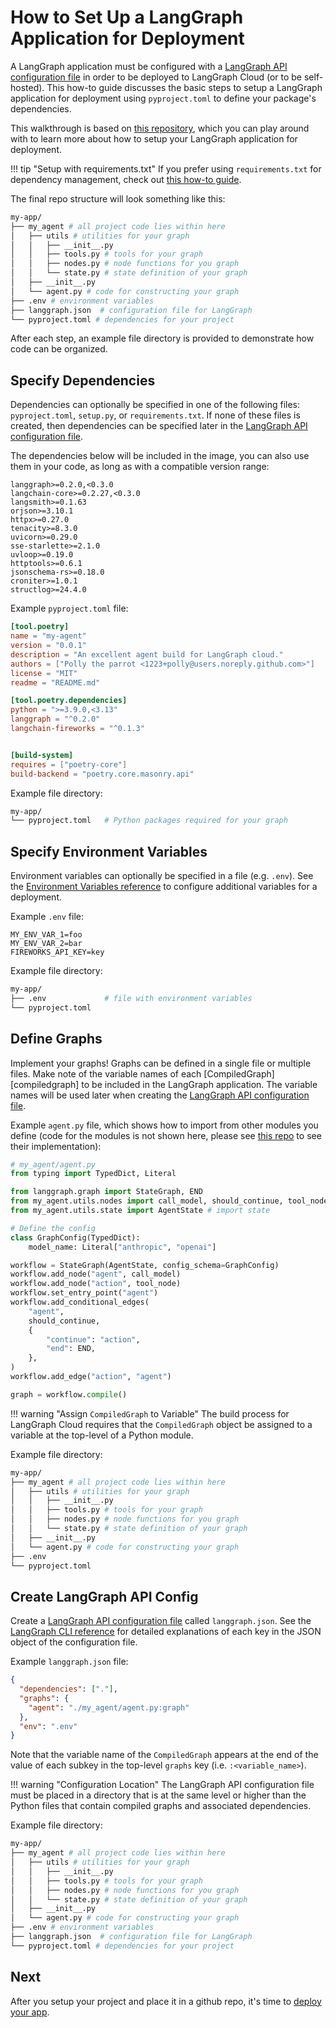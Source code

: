 # How to Set Up a LangGraph Application for Deployment

A LangGraph application must be configured with a [LangGraph API configuration file](../reference/cli.md#configuration-file) in order to be deployed to LangGraph Cloud (or to be self-hosted). This how-to guide discusses the basic steps to setup a LangGraph application for deployment using `pyproject.toml` to define your package's dependencies. 

This walkthrough is based on [this repository](https://github.com/langchain-ai/langgraph-example), which you can play around with to learn more about how to setup your LangGraph application for deployment.

!!! tip "Setup with requirements.txt"
  If you prefer using `requirements.txt` for dependency management, check out [this how-to guide](./setup.md).

The final repo structure will look something like this:

```bash
my-app/
├── my_agent # all project code lies within here
│   ├── utils # utilities for your graph
│   │   ├── __init__.py
│   │   ├── tools.py # tools for your graph
│   │   ├── nodes.py # node functions for you graph
│   │   └── state.py # state definition of your graph
│   ├── __init__.py
│   └── agent.py # code for constructing your graph
├── .env # environment variables
├── langgraph.json  # configuration file for LangGraph
└── pyproject.toml # dependencies for your project
```

After each step, an example file directory is provided to demonstrate how code can be organized.

## Specify Dependencies

Dependencies can optionally be specified in one of the following files: `pyproject.toml`, `setup.py`, or `requirements.txt`. If none of these files is created, then dependencies can be specified later in the [LangGraph API configuration file](#create-langgraph-api-config).

The dependencies below will be included in the image, you can also use them in your code, as long as with a compatible version range:
```
langgraph>=0.2.0,<0.3.0
langchain-core>=0.2.27,<0.3.0
langsmith>=0.1.63
orjson>=3.10.1
httpx>=0.27.0
tenacity>=8.3.0
uvicorn>=0.29.0
sse-starlette>=2.1.0
uvloop>=0.19.0
httptools>=0.6.1
jsonschema-rs>=0.18.0
croniter>=1.0.1
structlog>=24.4.0
```

Example `pyproject.toml` file:

```toml
[tool.poetry]
name = "my-agent"
version = "0.0.1"
description = "An excellent agent build for LangGraph cloud."
authors = ["Polly the parrot <1223+polly@users.noreply.github.com>"]
license = "MIT"
readme = "README.md"

[tool.poetry.dependencies]
python = ">=3.9.0,<3.13"
langgraph = "^0.2.0"
langchain-fireworks = "^0.1.3"


[build-system]
requires = ["poetry-core"]
build-backend = "poetry.core.masonry.api"
```

Example file directory:

```bash
my-app/
└── pyproject.toml   # Python packages required for your graph
```

## Specify Environment Variables

Environment variables can optionally be specified in a file (e.g. `.env`). See the [Environment Variables reference](../reference/env_var.md) to configure additional variables for a deployment.

Example `.env` file:

```
MY_ENV_VAR_1=foo
MY_ENV_VAR_2=bar
FIREWORKS_API_KEY=key
```

Example file directory:

```bash
my-app/
├── .env             # file with environment variables
└── pyproject.toml
```

## Define Graphs

Implement your graphs! Graphs can be defined in a single file or multiple files. Make note of the variable names of each [CompiledGraph][compiledgraph] to be included in the LangGraph application. The variable names will be used later when creating the [LangGraph API configuration file](../reference/cli.md#configuration-file).

Example `agent.py` file, which shows how to import from other modules you define (code for the modules is not shown here, please see [this repo](https://github.com/langchain-ai/langgraph-example-pyproject) to see their implementation):

```python
# my_agent/agent.py
from typing import TypedDict, Literal

from langgraph.graph import StateGraph, END
from my_agent.utils.nodes import call_model, should_continue, tool_node # import nodes
from my_agent.utils.state import AgentState # import state

# Define the config
class GraphConfig(TypedDict):
    model_name: Literal["anthropic", "openai"]

workflow = StateGraph(AgentState, config_schema=GraphConfig)
workflow.add_node("agent", call_model)
workflow.add_node("action", tool_node)
workflow.set_entry_point("agent")
workflow.add_conditional_edges(
    "agent",
    should_continue,
    {
        "continue": "action",
        "end": END,
    },
)
workflow.add_edge("action", "agent")

graph = workflow.compile()
```

!!! warning "Assign `CompiledGraph` to Variable"
    The build process for LangGraph Cloud requires that the `CompiledGraph` object be assigned to a variable at the top-level of a Python module.

Example file directory:

```bash
my-app/
├── my_agent # all project code lies within here
│   ├── utils # utilities for your graph
│   │   ├── __init__.py
│   │   ├── tools.py # tools for your graph
│   │   ├── nodes.py # node functions for you graph
│   │   └── state.py # state definition of your graph
│   ├── __init__.py
│   └── agent.py # code for constructing your graph
├── .env
└── pyproject.toml
```

## Create LangGraph API Config

Create a [LangGraph API configuration file](../reference/cli.md#configuration-file) called `langgraph.json`. See the [LangGraph CLI reference](../reference/cli.md#configuration-file) for detailed explanations of each key in the JSON object of the configuration file.

Example `langgraph.json` file:

```json
{
  "dependencies": ["."],
  "graphs": {
    "agent": "./my_agent/agent.py:graph"
  },
  "env": ".env"
}
```

Note that the variable name of the `CompiledGraph` appears at the end of the value of each subkey in the top-level `graphs` key (i.e. `:<variable_name>`).

!!! warning "Configuration Location"
    The LangGraph API configuration file must be placed in a directory that is at the same level or higher than the Python files that contain compiled graphs and associated dependencies.

Example file directory:

```bash
my-app/
├── my_agent # all project code lies within here
│   ├── utils # utilities for your graph
│   │   ├── __init__.py
│   │   ├── tools.py # tools for your graph
│   │   ├── nodes.py # node functions for you graph
│   │   └── state.py # state definition of your graph
│   ├── __init__.py
│   └── agent.py # code for constructing your graph
├── .env # environment variables
├── langgraph.json  # configuration file for LangGraph
└── pyproject.toml # dependencies for your project
```

## Next

After you setup your project and place it in a github repo, it's time to [deploy your app](./cloud.md).

